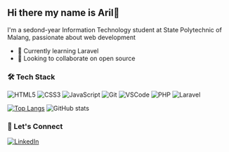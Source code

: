 ## Hi there my name is Aril👋 
I'm a sedond-year Information Technology student at State Polytechnic of Malang, passionate about web development

-  🌱 Currently learning Laravel
-  👯 Looking to collaborate on open source

### 🛠 Tech Stack
![HTML5](https://img.shields.io/badge/-HTML5-E34F26?logo=html5&logoColor=fff)
![CSS3](https://img.shields.io/badge/-CSS3-1572B6?logo=css3)
![JavaScript](https://img.shields.io/badge/-JavaScript-F7DF1E?logo=javascript&logoColor=black)
![Git](https://img.shields.io/badge/-Git-F05032?logo=git&logoColor=white)
![VSCode](https://img.shields.io/badge/-VSCode-007ACC?logo=visual-studio-code&logoColor=white)
![PHP](https://img.shields.io/badge/-PHP-777BB4?logo=php&logoColor=white)
![Laravel](https://img.shields.io/badge/-Laravel-F55247?logo=laravel&logoColor=white)

[![Top Langs](https://github-readme-stats.vercel.app/api/top-langs/?username=AstorBoy11&layout=pie)](https://github.com/AstorBoy11/github-readme-stats)
![GitHub stats](https://github-readme-stats.vercel.app/api?username=AstorBoy11&show_icons=false&theme=transparent&hide_rank=true&custom_title=My%20Stats)

### 🔗 Let's Connect
[![LinkedIn](https://img.shields.io/badge/-LinkedIn-0A66C2?logo=linkedin&logoColor=white)]([https://www.linkedin.com/in/yourprofile](https://www.linkedin.com/in/aril-ibbet-ardana-putra-250484284/))  
